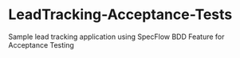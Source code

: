 # LeadTracking-Acceptance-Tests
Sample lead tracking application using SpecFlow BDD Feature for Acceptance Testing
